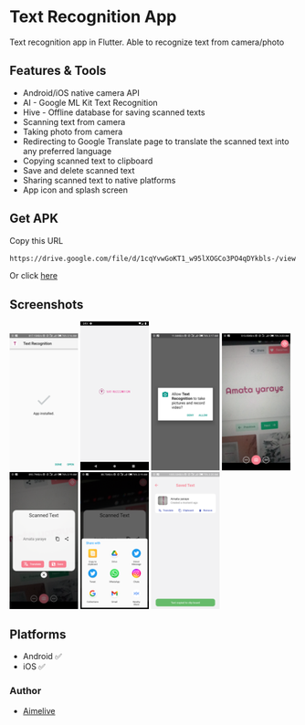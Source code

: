 # Text Recognition App

Text recognition app in Flutter. Able to recognize text from camera/photo

## Features & Tools
- Android/iOS native camera API
- AI - Google ML Kit Text Recognition
- Hive - Offline database for saving scanned texts
- Scanning text from camera
- Taking photo from camera
- Redirecting to Google Translate page to translate the scanned text into any preferred language
- Copying scanned text to clipboard 
- Save and delete scanned text
- Sharing scanned text to native platforms
- App icon and splash screen
## Get APK
Copy this URL
```bash
https://drive.google.com/file/d/1cqYvwGoKT1_w95lXOGCo3PO4qDYkbls-/view
```
Or click [here](https://drive.google.com/file/d/1cqYvwGoKT1_w95lXOGCo3PO4qDYkbls-/view?usp=sharing)
## Screenshots
<p>
<img src="./assets/screens/1.png" width="120"/>
<img src="./assets/screens/2.png" width="120"/>
<img src="./assets/screens/3.png" width="120"/>
<img src="./assets/screens/4.png" width="120"/>
<img src="./assets/screens/5.png" width="120"/>
<img src="./assets/screens/6.png" width="120"/>
<img src="./assets/screens/7.png" width="120"/>
</p>

## Platforms
- Android ✅
- iOS ✅
### Author
- [Aimelive](https://github.com/aimelive)

